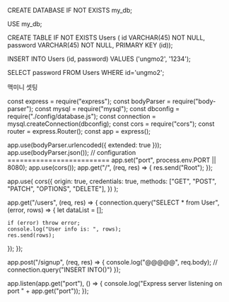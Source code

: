 



CREATE DATABASE IF NOT EXISTS my_db;

USE my_db;

CREATE TABLE IF NOT EXISTS Users (
id VARCHAR(45) NOT NULL,
password VARCHAR(45) NOT NULL,
PRIMARY KEY (id));

INSERT INTO Users (id, password) VALUES ('ungmo2', '1234');

SELECT password FROM Users WHERE id='ungmo2';

맥미니 셋팅

const express = require("express");
const bodyParser = require("body-parser");
const mysql = require("mysql");
const dbconfig = require("./config/database.js");
const connection = mysql.createConnection(dbconfig);
const cors = require("cors");
const router = express.Router();
const app = express();

app.use(bodyParser.urlencoded({ extended: true }));
app.use(bodyParser.json());
// configuration =========================
app.set("port", process.env.PORT || 8080);
app.use(cors());
app.get("/", (req, res) => {
  res.send("Root");
});

app.use(
  cors({
    origin: true,
    credentials: true,
    methods: ["GET", "POST", "PATCH", "OPTIONS", "DELETE"],
  })
);

app.get("/users", (req, res) => {
  connection.query("SELECT * from User", (error, rows) => {
    let dataList = [];

    if (error) throw error;
    console.log("User info is: ", rows);
    res.send(rows);
  });
});

app.post("/signup", (req, res) => {
  console.log("@@@@@", req.body);
  // connection.query("INSERT INTO()")
});

app.listen(app.get("port"), () => {
  console.log("Express server listening on port " + app.get("port"));
});

